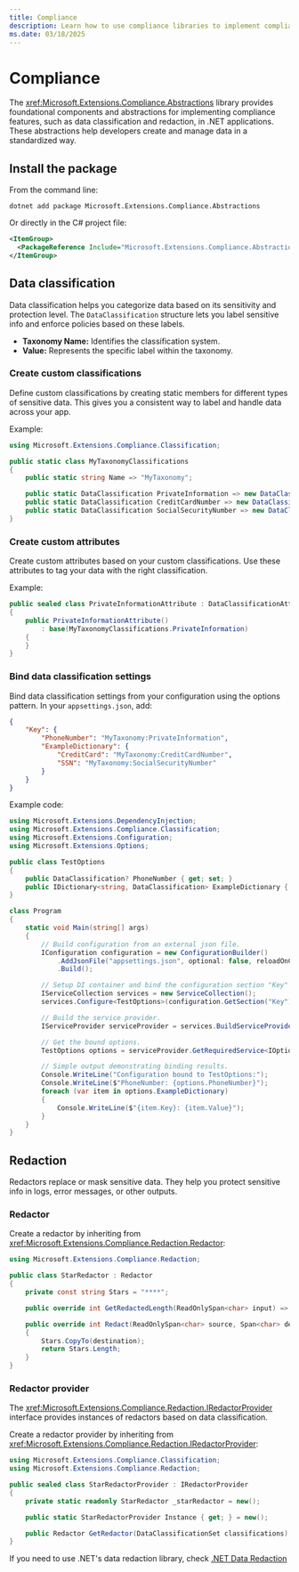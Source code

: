 ```yaml
---
title: Compliance
description: Learn how to use compliance libraries to implement compliance features in .NET applications.
ms.date: 03/18/2025
---
```


# Compliance

The <xref:Microsoft.Extensions.Compliance.Abstractions> library provides foundational components and abstractions for implementing compliance features, such as data classification and redaction, in .NET applications. These abstractions help developers create and manage data in a standardized way.

## Install the package

From the command line:

```console
dotnet add package Microsoft.Extensions.Compliance.Abstractions
```

Or directly in the C# project file:

```xml
<ItemGroup>
  <PackageReference Include="Microsoft.Extensions.Compliance.Abstractions" Version="[CURRENTVERSION]" />
</ItemGroup>
```

## Data classification

Data classification helps you categorize data based on its sensitivity and protection level. The `DataClassification` structure lets you label sensitive info and enforce policies based on these labels.

- **Taxonomy Name:** Identifies the classification system.
- **Value:** Represents the specific label within the taxonomy.

### Create custom classifications

Define custom classifications by creating static members for different types of sensitive data. This gives you a consistent way to label and handle data across your app.

Example:

```csharp
using Microsoft.Extensions.Compliance.Classification;

public static class MyTaxonomyClassifications
{
    public static string Name => "MyTaxonomy";

    public static DataClassification PrivateInformation => new DataClassification(Name, nameof(PrivateInformation));
    public static DataClassification CreditCardNumber => new DataClassification(Name, nameof(CreditCardNumber));
    public static DataClassification SocialSecurityNumber => new DataClassification(Name, nameof(SocialSecurityNumber));
}
```

### Create custom attributes

Create custom attributes based on your custom classifications. Use these attributes to tag your data with the right classification.

Example:

```csharp
public sealed class PrivateInformationAttribute : DataClassificationAttribute
{
    public PrivateInformationAttribute()
        : base(MyTaxonomyClassifications.PrivateInformation)
    {
    }
}
```

### Bind data classification settings

Bind data classification settings from your configuration using the options pattern. In your `appsettings.json`, add:

```json
{
    "Key": {
        "PhoneNumber": "MyTaxonomy:PrivateInformation",
        "ExampleDictionary": {
            "CreditCard": "MyTaxonomy:CreditCardNumber",
            "SSN": "MyTaxonomy:SocialSecurityNumber"
        }
    }
}
```

Example code:

```csharp
using Microsoft.Extensions.DependencyInjection;
using Microsoft.Extensions.Compliance.Classification;
using Microsoft.Extensions.Configuration;
using Microsoft.Extensions.Options;

public class TestOptions
{
    public DataClassification? PhoneNumber { get; set; }
    public IDictionary<string, DataClassification> ExampleDictionary { get; set; } = new Dictionary<string, DataClassification>();
}

class Program
{
    static void Main(string[] args)
    {
        // Build configuration from an external json file.
        IConfiguration configuration = new ConfigurationBuilder()
            .AddJsonFile("appsettings.json", optional: false, reloadOnChange: true)
            .Build();

        // Setup DI container and bind the configuration section "Key" to TestOptions.
        IServiceCollection services = new ServiceCollection();
        services.Configure<TestOptions>(configuration.GetSection("Key"));

        // Build the service provider.
        IServiceProvider serviceProvider = services.BuildServiceProvider();

        // Get the bound options.
        TestOptions options = serviceProvider.GetRequiredService<IOptions<TestOptions>>().Value;

        // Simple output demonstrating binding results.
        Console.WriteLine("Configuration bound to TestOptions:");
        Console.WriteLine($"PhoneNumber: {options.PhoneNumber}");
        foreach (var item in options.ExampleDictionary)
        {
            Console.WriteLine($"{item.Key}: {item.Value}");
        }
    }
}
```

## Redaction

Redactors replace or mask sensitive data. They help you protect sensitive info in logs, error messages, or other outputs.

### Redactor

Create a redactor by inheriting from <xref:Microsoft.Extensions.Compliance.Redaction.Redactor>:

```csharp
using Microsoft.Extensions.Compliance.Redaction;

public class StarRedactor : Redactor
{
    private const string Stars = "****";

    public override int GetRedactedLength(ReadOnlySpan<char> input) => Stars.Length;

    public override int Redact(ReadOnlySpan<char> source, Span<char> destination)
    {
        Stars.CopyTo(destination);
        return Stars.Length;
    }
}
```

### Redactor provider

The <xref:Microsoft.Extensions.Compliance.Redaction.IRedactorProvider> interface provides instances of redactors based on data classification.

Create a redactor provider by inheriting from <xref:Microsoft.Extensions.Compliance.Redaction.IRedactorProvider>:

```csharp
using Microsoft.Extensions.Compliance.Classification;
using Microsoft.Extensions.Compliance.Redaction;

public sealed class StarRedactorProvider : IRedactorProvider
{
    private static readonly StarRedactor _starRedactor = new();

    public static StarRedactorProvider Instance { get; } = new();

    public Redactor GetRedactor(DataClassificationSet classifications) => _starRedactor;
}
```

If you need to use .NET's data redaction library, check [.NET Data Redaction](xref:data-redaction.md)
